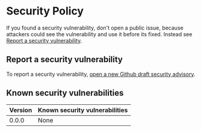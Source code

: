 # Security Policy
If you found a security vulnerability, don't open a public issue, because attackers could see the vulnerability and use it before its fixed. Instead see [Report a security vulnerability](#report-a-security-vulnerability).

## Report a security vulnerability
To report a security vulnerability, [open a new Github draft security advisory](https://github.com/OscarNOW/minecraft-server/security/advisories/new).

## Known security vulnerabilities
| Version | Known security vulnerabilities |
| ------- | ------------------------------ |
| 0.0.0   | None                           |